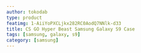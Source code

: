 ```yaml
---
author: tokodab
type: product
featimg: 1-AiiYoPXCLjkx282RC0AodQ7NNlk-d33
title: CS GO Hyper Beast Samsung Galaxy S9 Case
tags: [samsung, galaxy, s9]
category: [samsung]
---
```

